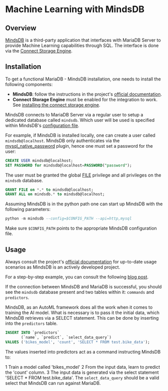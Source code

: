 # Machine Learning with MindsDB

## Overview

[MindsDB](https://docs.mindsdb.com/databases/) is a third-party application that interfaces with MariaDB Server to provide Machine Learning capabilities through SQL. The interface is done via the [Connect Storage Engine](/columns-storage-engines-and-plugins/storage-engines/connect/).

## Installation

To get a functional MariaDB - MindsDB installation, one needs to install the following components:

- <strong>MindsDB</strong>: follow the instructions in the project's [official documentation](https://docs.mindsdb.com/installation/Installing/).
- <strong>Connect Storage Engine</strong> must be enabled for the integration to work. See [installing the connect storage engine](/columns-storage-engines-and-plugins/storage-engines/connect/installing-the-connect-storage-engine/).

MindsDB connects to MariaDB Server via a regular user to setup a dedicated database called `mindsdb`. Which user will be used is specified within MindsDB's [configuration file](https://docs.mindsdb.com/databases/MariaDB/).

For example, if MindsDB is installed locally, one can create a user called `mindsdb@localhost`. MindsDB only authenticates via the [mysql_native_password](/columns-storage-engines-and-plugins/plugins/authentication-plugins/authentication-plugin-mysql_native_password/) plugin, hence one must set a password for the user:

```sql
CREATE USER mindsdb@localhost;
SET PASSWORD for mindsdb@localhost=PASSWORD("password");
```

The user must be granted the global [FILE](/kb/en/grant/#file) privilege and all privileges on the `mindsdb` database.

```sql
GRANT FILE on *.* to mindsdb@localhost;
GRANT ALL on mindsdb.* to mindsdb@localhost;
```

Assuming MindsDB is in the python path one can start up MindsDB with the following parameters:

```sql
python -m mindsdb --config=$CONFIG_PATH --api=http,mysql
```

Make sure `$CONFIG_PATH` points to the appropriate MindsDB configuration file.

## Usage

Always consult the project's [official documentation](https://docs.mindsdb.com/installation/Installing/) for up-to-date usage scenarios as MindsDB is an actively developed project.

For a step-by-step example, you can consult the following [blog post](https://mariadb.org/machine-learning-sql/).

If the connection between MindsDB and MariaDB is successful, you should see the `mindsdb` database present and two tables within it: `commands` and `predictors`.

MindsDB, as an AutoML framework does all the work when it comes to training the AI model. What is necessary is to pass it the initial data, which MindsDB retrieves via a SELECT statement. This can be done by inserting into the `predictors` table.

```sql
INSERT INTO `predictors`
       (`name`, `predict`, `select_data_query`)
VALUES ('bikes_model', 'count', 'SELECT * FROM test.bike_data');
```

The values inserted into predictors act as a command instructing MindsDB to:

1 Train a model called 'bikes_model'
2 From the input data, learn to predict the 'count' column.
3 The input data is generated via the select statement 'SELECT * FROM test.bike_data'.
The `select_data_query` should be a valid select that MindsDB can run against MariaDB.